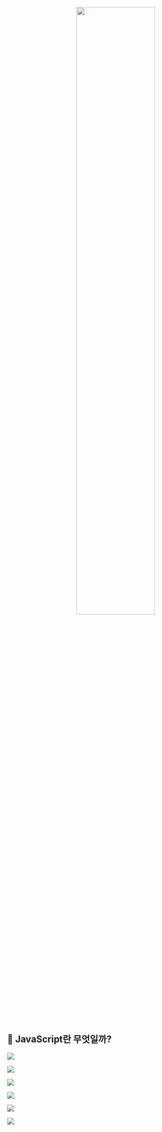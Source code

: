<p align="center"><img src="https://velog.velcdn.com/images/hamjw0122/post/b24199c1-f19e-4c2a-aa7a-8f075cd30435/image.png" width="60%"/> </p>

## 🧐 JavaScript란 무엇일까?

![](https://velog.velcdn.com/images/hamjw0122/post/394227d1-297b-48c0-b3b7-4b26dd1013ea/image.png)

![](https://velog.velcdn.com/images/hamjw0122/post/48782814-d949-4173-9890-0795cbb1d45d/image.png)

![](https://velog.velcdn.com/images/hamjw0122/post/5965dc3a-1e55-4356-aa91-519a51eb5564/image.png)

![](https://velog.velcdn.com/images/hamjw0122/post/b192bfd1-552f-4a66-9533-f3a2ec8c5587/image.png)

![](https://velog.velcdn.com/images/hamjw0122/post/570e6cc4-cae1-4c25-ad88-c501647eee5a/image.png)

![](https://velog.velcdn.com/images/hamjw0122/post/61687c31-e952-4da5-9240-711f4ab3fa25/image.png)
